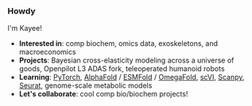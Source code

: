 ### Howdy  
I'm Kayee!

- **Interested in**: comp biochem, omics data, exoskeletons, and macroeconomics  
- **Projects**: Bayesian cross-elasticity modeling across a universe of goods, Openpilot L3 ADAS fork, teleoperated humanoid robots  
- **Learning**: [PyTorch](https://pytorch.org/tutorials/), [AlphaFold](https://github.com/deepmind/alphafold) / [ESMFold](https://github.com/facebookresearch/esm) / [OmegaFold](https://github.com/HeliXonProtein/OmegaFold), [scVI](https://github.com/scverse/scvi-tools), [Scanpy](https://github.com/scverse/scanpy), [Seurat](https://github.com/satijalab/seurat), genome-scale metabolic models  
- **Let's collaborate**: cool comp bio/biochem projects!
